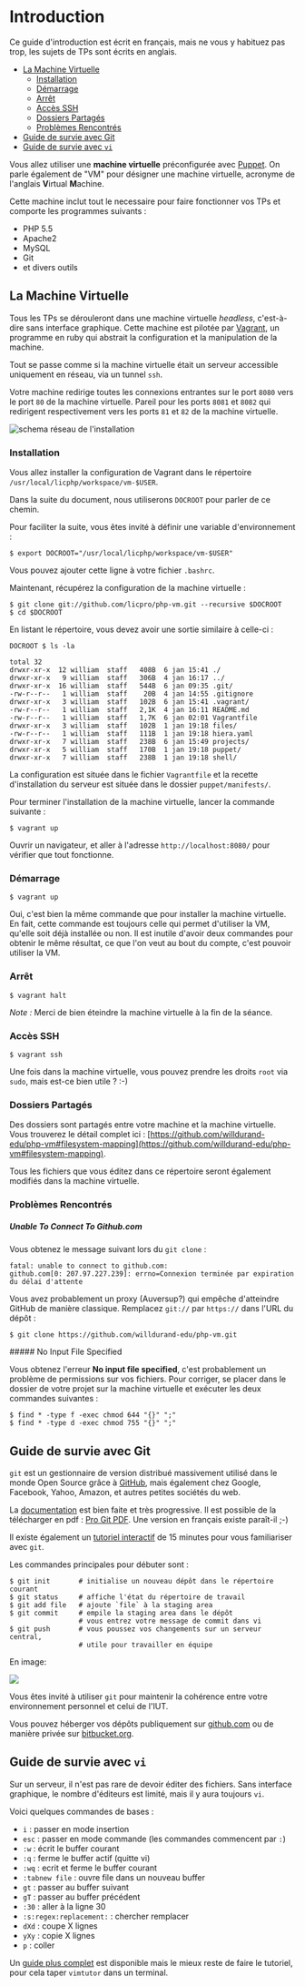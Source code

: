 Introduction
============

Ce guide d'introduction est écrit en français, mais ne vous y habituez pas trop,
les sujets de TPs sont écrits en anglais.

* [La Machine Virtuelle](#la-machine-virtuelle)
  * [Installation](#installation)
  * [Démarrage](#d%C3%A9marrage)
  * [Arrêt](#arr%C3%AAt)
  * [Accès SSH](#acc%C3%A8s-ssh)
  * [Dossiers Partagés](#dossiers-partag%C3%A9s)
  * [Problèmes Rencontrés](#probl%C3%A8mes-rencontr%C3%A9s)
* [Guide de survie avec Git](#guide-de-survie-avec-git)
* [Guide de survie avec `vi`](#guide-de-survie-avec-vi)


Vous allez utiliser une **machine virtuelle** préconfigurée avec
[Puppet](http://puppetlabs.com/). On parle également de "VM" pour désigner une
machine virtuelle, acronyme de l'anglais **V**irtual **M**achine.

Cette machine inclut tout le necessaire pour faire fonctionner vos TPs et
comporte les programmes suivants :

* PHP 5.5
* Apache2
* MySQL
* Git
* et divers outils


La Machine Virtuelle
--------------------

Tous les TPs se dérouleront dans une machine virtuelle _headless_, c'est-à-dire
sans interface graphique.
Cette machine est pilotée par [Vagrant](http://www.vagrantup.com), un programme
en ruby qui abstrait la configuration et la manipulation de la machine.

Tout se passe comme si la machine virtuelle était un serveur accessible
uniquement en réseau, via un tunnel `ssh`.

Votre machine redirige toutes les connexions entrantes sur le port `8080` vers
le port `80` de la machine virtuelle. Pareil pour les ports `8081` et `8082` qui
redirigent respectivement vers les ports `81` et `82` de la machine virtuelle.

![schema réseau de l'installation](../images/vm-network.png)


### Installation

Vous allez installer la configuration de Vagrant dans le répertoire
`/usr/local/licphp/workspace/vm-$USER`.

Dans la suite du document, nous utiliserons `DOCROOT` pour parler de ce chemin.

Pour faciliter la suite, vous êtes invité à définir une variable d'environnement :

    $ export DOCROOT="/usr/local/licphp/workspace/vm-$USER"

Vous pouvez ajouter cette ligne à votre fichier `.bashrc`.

Maintenant, récupérez la configuration de la machine virtuelle :

    $ git clone git://github.com/licpro/php-vm.git --recursive $DOCROOT
    $ cd $DOCROOT

En listant le répertoire, vous devez avoir une sortie similaire à celle-ci :

    DOCROOT $ ls -la

    total 32
    drwxr-xr-x  12 william  staff   408B  6 jan 15:41 ./
    drwxr-xr-x   9 william  staff   306B  4 jan 16:17 ../
    drwxr-xr-x  16 william  staff   544B  6 jan 09:35 .git/
    -rw-r--r--   1 william  staff    20B  4 jan 14:55 .gitignore
    drwxr-xr-x   3 william  staff   102B  6 jan 15:41 .vagrant/
    -rw-r--r--   1 william  staff   2,1K  4 jan 16:11 README.md
    -rw-r--r--   1 william  staff   1,7K  6 jan 02:01 Vagrantfile
    drwxr-xr-x   3 william  staff   102B  1 jan 19:18 files/
    -rw-r--r--   1 william  staff   111B  1 jan 19:18 hiera.yaml
    drwxr-xr-x   7 william  staff   238B  6 jan 15:49 projects/
    drwxr-xr-x   5 william  staff   170B  1 jan 19:18 puppet/
    drwxr-xr-x   7 william  staff   238B  1 jan 19:18 shell/

La configuration est située dans le fichier `Vagrantfile` et la recette
d'installation du serveur est située dans le dossier `puppet/manifests/`.

Pour terminer l'installation de la machine virtuelle, lancer la commande
suivante :

    $ vagrant up

Ouvrir un navigateur, et aller à l'adresse `http://localhost:8080/` pour
vérifier que tout fonctionne.

### Démarrage

    $ vagrant up

Oui, c'est bien la même commande que pour installer la machine virtuelle. En
fait, cette commande est toujours celle qui permet d'utiliser la VM, qu'elle
soit déjà installée ou non. Il est inutile d'avoir deux commandes pour obtenir
le même résultat, ce que l'on veut au bout du compte, c'est pouvoir utiliser la
VM.

### Arrêt

    $ vagrant halt

_Note :_ Merci de bien éteindre la machine virtuelle à la fin de la séance.

### Accès SSH

    $ vagrant ssh

Une fois dans la machine virtuelle, vous pouvez prendre les droits `root` via
`sudo`, mais est-ce bien utile ? :-)

### Dossiers Partagés

Des dossiers sont partagés entre votre machine et la machine virtuelle. Vous
trouverez le détail complet ici :
[https://github.com/willdurand-edu/php-vm#filesystem-mapping](https://github.com/willdurand-edu/php-vm#filesystem-mapping).

Tous les fichiers que vous éditez dans ce répertoire seront également modifiés
dans la machine virtuelle.

### Problèmes Rencontrés

##### Unable To Connect To Github.com

Vous obtenez le message suivant lors du `git clone` :

    fatal: unable to connect to github.com:
    github.com[0: 207.97.227.239]: errno=Connexion terminée par expiration du délai d'attente

Vous avez probablement un proxy (Auversup?) qui empêche d'atteindre GitHub de
manière classique. Remplacez `git://` par `https://` dans l'URL du dépôt :

    $ git clone https://github.com/willdurand-edu/php-vm.git

##### No Input File Specified

Vous obtenez l'erreur **No input file specified**, c'est probablement un problème
de permissions sur vos fichiers. Pour corriger, se placer dans le dossier de
votre projet sur la machine virtuelle et exécuter les deux commandes suivantes :

    $ find * -type f -exec chmod 644 "{}" ";"
    $ find * -type d -exec chmod 755 "{}" ";"

Guide de survie avec Git
------------------------

`git` est un gestionnaire de version distribué massivement utilisé dans le
monde Open Source grâce à [GitHub](http://github.com), mais également chez
Google, Facebook, Yahoo, Amazon, et autres petites sociétés du web.

La [documentation](http://git-scm.com/book) est bien
faite et très progressive. Il est possible de la télécharger en pdf :
[Pro Git PDF](https://github.s3.amazonaws.com/media/progit.en.pdf). Une version
en français existe paraît-il ;-)

Il existe également un [tutoriel
interactif](http://try.github.com/levels/1/challenges/1) de 15 minutes pour
vous familiariser avec `git`.

Les commandes principales pour débuter sont :

    $ git init       # initialise un nouveau dépôt dans le répertoire courant
    $ git status     # affiche l'état du répertoire de travail
    $ git add file   # ajoute `file` à la staging area
    $ git commit     # empile la staging area dans le dépôt
                     # vous entrez votre message de commit dans vi
    $ git push       # vous poussez vos changements sur un serveur central,
                     # utile pour travailler en équipe

En image:

![](../images/git.png)

Vous êtes invité à utiliser `git` pour maintenir la cohérence entre votre
environnement personnel et celui de l'IUT.

Vous pouvez héberger vos dépôts publiquement sur [github.com](http://github.com)
ou de manière privée sur [bitbucket.org](http://bitbucket.org).


Guide de survie avec `vi`
------------------------

Sur un serveur, il n'est pas rare de devoir éditer des fichiers. Sans interface
graphique, le nombre d'éditeurs est limité, mais il y aura toujours `vi`.

Voici quelques commandes de bases :

* `i` : passer en mode insertion
* `esc` : passer en mode commande (les commandes commencent par `:`)
* `:w` : écrit le buffer courant
* `:q` : ferme le buffer actif (quitte vi)
* `:wq` : ecrit et ferme le buffer courant
* `:tabnew file` : ouvre file dans un nouveau buffer
* `gt` : passer au buffer suivant
* `gT` : passer au buffer précédent
* `:30` : aller à la ligne 30
* `:s:regex:replacement:` : chercher remplacer
* `dXd` : coupe X lignes
* `yXy` : copie X lignes
* `p` : coller

Un [guide plus complet](http://www.worldtimzone.com/res/vi.html) est disponible
mais le mieux reste de faire le tutoriel, pour cela taper `vimtutor` dans un
terminal.
